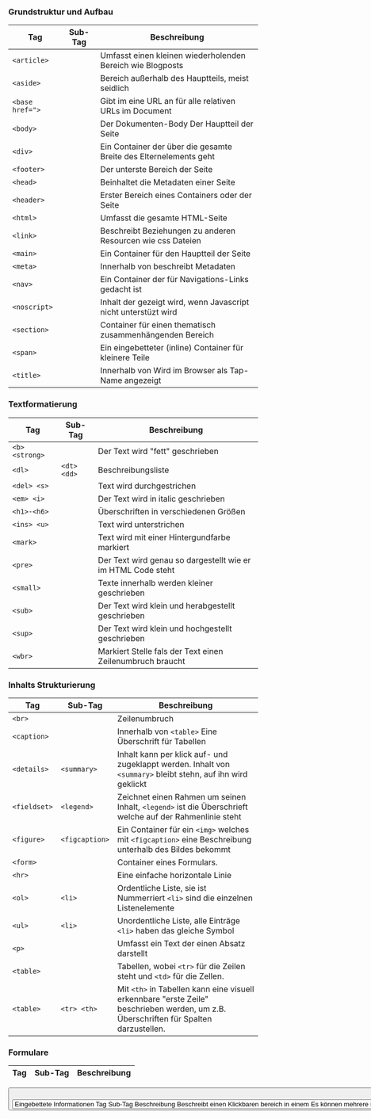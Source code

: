 ### Grundstruktur und Aufbau ###
| Tag             | Sub-Tag | Beschreibung                                                      |
| --------------- | ------- | ----------------------------------------------------------------- |
| `<article>`     |         | Umfasst einen kleinen wiederholenden Bereich wie Blogposts        |
| `<aside>`       |         | Bereich außerhalb des Hauptteils, meist seidlich                  |
| `<base href=">` |         | Gibt im <head> eine URL an für alle relativen URLs im Document    |
| `<body>`        |         | Der Dokumenten-Body Der Hauptteil der Seite                       |
| `<div>`         |         | Ein Container der über die gesamte Breite des Elternelements geht |
| `<footer>`      |         | Der unterste Bereich der Seite                                    |
| `<head>`        |         | Beinhaltet die Metadaten einer Seite                              |
| `<header>`      |         | Erster Bereich eines Containers oder der Seite                    |
| `<html>`        |         | Umfasst die gesamte HTML-Seite                                    |
| `<link>`        |         | Beschreibt Beziehungen zu anderen Resourcen wie css Dateien       |
| `<main>`        |         | Ein Container für den Hauptteil der Seite                         |
| `<meta>`        |         | Innerhalb von <head> beschreibt Metadaten                         |
| `<nav>`         |         | Ein Container der für Navigations-Links gedacht ist               |
| `<noscript>`    |         | Inhalt der gezeigt wird, wenn Javascript nicht unterstüzt wird    |
| `<section>`     |         | Container für einen thematisch zusammenhängenden Bereich          |
| `<span>`        |         | Ein eingebetteter (inline) Container für kleinere Teile           |
| `<title>`       |         | Innerhalb von <head> Wird im Browser als Tap-Name angezeigt       |


### Textformatierung ###
| Tag            | Sub-Tag     | Beschreibung                                                 |
| -------------- | ----------- | ------------------------------------------------------------ |
| `<b> <strong>` |             | Der Text wird "fett" geschrieben                             |
| `<dl>`         | `<dt> <dd>` | Beschreibungsliste                                           |
| `<del> <s>`    |             | Text wird durchgestrichen                                    |
| `<em> <i>`     |             | Der Text wird in italic geschrieben                          |
| `<h1>-<h6>`    |             | Überschriften in verschiedenen Größen                        |
| `<ins> <u>`    |             | Text wird unterstrichen                                      |
| `<mark>`       |             | Text wird mit einer Hintergundfarbe markiert                 |
| `<pre>`        |             | Der Text wird genau so dargestellt wie er im HTML Code steht |
| `<small>`      |             | Texte innerhalb werden kleiner geschrieben                   |
| `<sub>`        |             | Der Text wird klein und herabgestellt geschrieben            |
| `<sup>`        |             | Der Text wird klein und hochgestellt geschrieben             |
| `<wbr>`        |             | Markiert Stelle fals der Text einen Zeilenumbruch braucht    |


### Inhalts Strukturierung ###
| Tag           | Sub-Tag        | Beschreibung                                                                                                                          |
| ------------- | -------------- | ------------------------------------------------------------------------------------------------------------------------------------- |
| `<br>`        |                | Zeilenumbruch                                                                                                                         |
| `<caption>`   |                | Innerhalb von `<table>` Eine Überschrift für Tabellen                                                                                 |
| `<details>`   | `<summary>`    | Inhalt kann per klick auf- und zugeklappt werden. Inhalt von `<summary>` bleibt stehn, auf ihn wird geklickt                          |
| `<fieldset>`  | `<legend>`     | Zeichnet einen Rahmen um seinen Inhalt, `<legend>` ist die Überschrieft welche auf der Rahmenlinie steht                              |
| `<figure>`    | `<figcaption>` | Ein Container für ein `<img>` welches mit `<figcaption>` eine Beschreibung unterhalb des Bildes bekommt                               |
| `<form>`      |                | Container eines Formulars.                                                                                                            |
| `<hr>`        |                | Eine einfache horizontale Linie                                                                                                       |
| `<ol>`        | `<li>`         | Ordentliche Liste, sie ist Nummerriert `<li>` sind die einzelnen Listenelemente                                                       |
| `<ul>` | `<li>`         | Unordentliche Liste, alle Einträge `<li>` haben das gleiche Symbol                                                                    |
| `<p>`         |                | Umfasst ein Text der einen Absatz darstellt                                                                                           |
| `<table>`     |                | Tabellen, wobei `<tr>` für die Zeilen steht und `<td>` für die Zellen.                                                                |
| `<table>`     | `<tr> <th>`     | Mit `<th>` in Tabellen kann eine visuell erkennbare "erste Zeile" beschrieben werden, um z.B. Überschriften für Spalten darzustellen. |

### Formulare ###
| Tag | Sub-Tag | Beschreibung |
| --- | ------- | ------------ |
<button>	Erstellt einen klickbaren Button/Schaltfläche
<input type=">	Eingabefeld, wobei type Beschreibt was eingegeben werden kann
<label for=">	Text der mit einem Formularfeld über die id verknüpft werden kann
<select>	Ein Dropdown-Menü, wobei die <option> die Einträge sind. Um sie auswerten zu können braucht <option> das Attribut 'value'
  <option>
<optgroup>	Einträge aus dem <select> Menü lassen sich mit <optgroub> gruppieren. Die Gruppe bekommt mit dem Attribut 'lable' eine Überschrift
  <option>
<output for=">	Repräsentiert das Ergebnis einer Berechnung, wird mit id verknüpft
<textarea>	Eingabefeld das aus mehreren Zeilen Text bestehen kann

### Eingebettete Informationen ###
| Tag | Sub-Tag | Beschreibung |
| --- | ------- | ------------ |
<map>	Beschreibt einen Klickbaren bereich in einem <img> 
  <area>	Es können mehrere <area> in einer <map> erstellt werden
<audio>	Einbinden von Audiodateien. Es können mehrere <source> angegeben werden. Der Browser nimmt das erste welches er Unterstützt
  <source>
<canvas>	Eine Leinwand die mit JavaScript gefüllt werden kann
<dialog>	Ein Dialogfenster das mit dem Attribut open geöffnet wird
<iframe>	Dokumente oder HTML-Seiten in die aktuelle Seite einbinden
<img src=">	Einbinden eines Bildes, sollte das Attribut 'alt' haben
<object>	Bettet Externe Resourcen ein die mit <param> weiter definiert werden. Es ist aber besser Tags wie <img> oder <iframe> zu nutzten 
  <param>
<picture>	Bietet die Möglichkeit verschiedene Resourcen bei bestimmten bedingungen für ein Bild zu nutzten
  <source>
  <img>
<script>	Beinhaltet Javascript
<style>	Innerhalb werden css Regeln definiert
<svg>	Innerhalb eines <svg> werden Pfade (Vektorgrafiken) beschrieben  
<template>	HTML-Code der beim Laden nicht gerendert wird. Mit Javascript kann das Template beliebig oft in die Seite eingefügt werden
<video>	Bettet Videos ein, wobei mehrere Quellen angegeben werden können. Der Browser nimmt das erste welches er unterstützt
  <source>

### Semantik ###
| Tag | Sub-Tag | Beschreibung |
| --- | ------- | ------------ |
<bdi>	Bidirectional Isolation, umschließt Texte die andere Zeichen haben
<code> <samp>	Text der Computercode darstellt, wird in monospace geschrieben 
<kbd>	Text der Tastendrücke darstellt, wird in italic geschrieben
<abbr title="><dfn title=">	Markiert einen Text/Wort der mit title näher beschrieben wird zum Beispiel wenn es um Abkürzungen wie 'HTML' geht
<blockquote>	Markiert ein Zitat <blockquote> ist für längere Zitate während <q> für Einzeiler genutzt wird
<q>
<time>	Markiert eine bestimmte Zeit oder Datum
<var>	Text der Variabeln darstellt, wird in italic geschrieben

### Restekiste ###
| Tag | Sub-Tag | Beschreibung |
| --- | ------- | ------------ |
<a href="">	Hyperlink führt zu einer anderen Seite oder Stelle
<!- -->	Kommentar im Code
<meter>	Repräsentiert ein Skalarwert inform eines ausgefüllten Balkens
<progress>	Repräsentiert einen Aufgabenfortschritt inform eines Balkens

